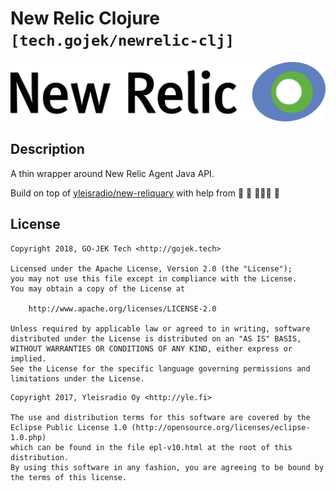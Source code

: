 # New Relic Clojure `[tech.gojek/newrelic-clj]`

![New Relic Clojure Logo](doc/logo.png)

## Description

A thin wrapper around New Relic Agent Java API.

Build on top of [yleisradio/new-reliquary][1] with help from 🐼 🦄 👩🏻‍💻 🐒

## License
```
Copyright 2018, GO-JEK Tech <http://gojek.tech>

Licensed under the Apache License, Version 2.0 (the "License");
you may not use this file except in compliance with the License.
You may obtain a copy of the License at

    http://www.apache.org/licenses/LICENSE-2.0

Unless required by applicable law or agreed to in writing, software
distributed under the License is distributed on an "AS IS" BASIS,
WITHOUT WARRANTIES OR CONDITIONS OF ANY KIND, either express or implied.
See the License for the specific language governing permissions and
limitations under the License.
```

```
Copyright 2017, Yleisradio Oy <http://yle.fi>

The use and distribution terms for this software are covered by the
Eclipse Public License 1.0 (http://opensource.org/licenses/eclipse-1.0.php)
which can be found in the file epl-v10.html at the root of this distribution.
By using this software in any fashion, you are agreeing to be bound by
the terms of this license.
```

[1]: https://github.com/Yleisradio/new-reliquary
